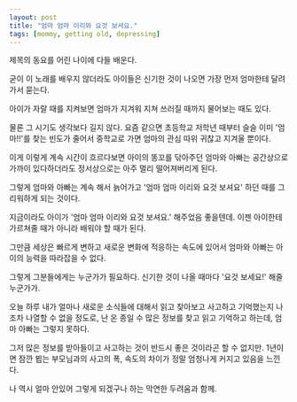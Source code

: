 ```yaml
---
layout: post
title: "엄마 엄마 이리와 요것 보셔요."
tags: [mommy, getting old, depressing]
---
```


제목의 동요를 어린 나이에 다들 배운다. 

굳이 이 노래를 배우지 않더라도 아이들은 신기한 것이 나오면 가장 먼저 엄마한테 달려가서 묻는다.

아이가 자랄 때를 지켜보면 엄마가 지겨워 지쳐 쓰러질 때까지 물어보는 때도 있다.

물론 그 시기도 생각보다 길지 않다. 요즘 같으면 초등학교 저학년 때부터 슬슬 이미 '엄마!!'를 찾는 빈도가 줄어서 중학교로 가면 엄마의 관심 따위 귀찮고 지겨울 뿐이다.

이게 이렇게 계속 시간이 흐르다보면 아이의 똥꼬를 닦아주던 엄마와 아빠는 공간상으로 가까이 있다하더라도 정서상으로는 아주 멀리 떨어져버리게 된다. 

그렇게 엄마와 아빠는 계속 해서 늙어가고 '엄마 엄마 이리와 요것 보셔요' 하던 때를 그리워하게 되는 것이다.

지금이라도 아이가 '엄마 엄마 이리와 요것 보셔요.' 해주었음 좋을텐데. 이젠 아이한테 가르쳐줄 때가 아니라 배워야 할 때가 된다.

그만큼 세상은 빠르게 변하고 새로운 변화에 적응하는 속도에 있어서 엄마와 아빠는 아이의 능력을 따라잡을 수 없다. 

그렇게 그분들에게는 누군가가 필요하다. 신기한 것이 나올 때마다 '요것 보세요!' 해줄 누군가가.

오늘 하루 내가 얼마나 새로운 소식들에 대해서 읽고 찾아보고 사고하고 기억했는지 나조차 나열할 수 없을 정도로, 난 온 종일 수 많은 정보를 찾고 읽고 기억하고 하는데, 엄마 아빠는 그렇지 못하다. 

그저 많은 정보를 받아들이고 사고하는 것이 반드시 좋은 것이라곤 할 수 없지만. 1년이면 잠깐 뵙는 부모님과의 사고의 폭, 속도의 차이가 정말 엄청나게 커지고 있음을 느낀다. 

나 역시 얼마 안있어 그렇게 되겠구나 하는 막연한 두려움과 함께.